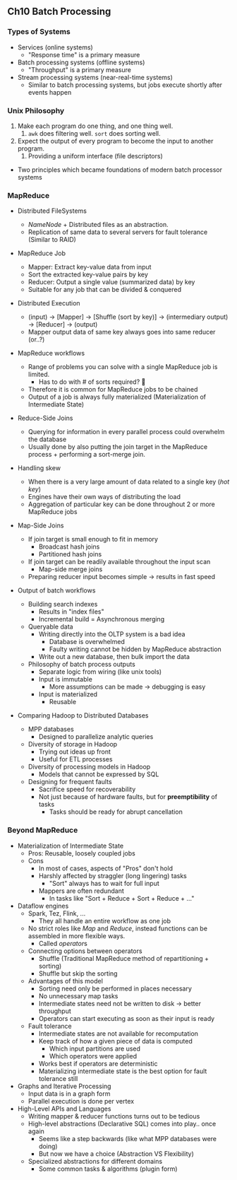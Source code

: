 ## Ch10 Batch Processing

### Types of Systems
- Services (online systems)
  - "Response time" is a primary measure
- Batch processing systems (offline systems)
  - "Throughput" is a primary measure
- Stream processing systems (near-real-time systems)
  - Similar to batch processing systems, but jobs execute shortly after events happen



### Unix Philosophy

1. Make each program do one thing, and one thing well.
   1. `awk` does filtering well. `sort` does sorting well.
2. Expect the output of every program to become the input to another program.
   1. Providing a uniform interface (file descriptors)

- Two principles which became foundations of modern batch processor systems



### MapReduce

- Distributed FileSystems
  - *NameNode* + Distributed files as an abstraction.
  - Replication of same data to several servers for fault tolerance (Similar to RAID)

- MapReduce Job
  - Mapper: Extract key-value data from input
  - Sort the extracted key-value pairs by key
  - Reducer: Output a single value (summarized data) by key
  - Suitable for any job that can be divided & conquered
- Distributed Execution
  - (input) -> [Mapper] -> [Shuffle (sort by key)] -> (intermediary output) -> [Reducer] -> (output)
  - Mapper output data of same key always goes into same reducer (or..?)
- MapReduce workflows
  - Range of problems you can solve with a single MapReduce job is limited.
    - Has to do with # of sorts required? :thinking:
  - Therefore it is common for MapReduce jobs to be chained
  - Output of a job is always fully materialized (Materialization of Intermediate State)
- Reduce-Side Joins
  - Querying for information in every parallel process could overwhelm the database
  - Usually done by also putting the join target in the MapReduce process + performing a sort-merge join.
- Handling skew
  - When there is a very large amount of data related to a single key (*hot key*)
  - Engines have their own ways of distributing the load
  - Aggregation of particular key can be done throughout 2 or more MapReduce jobs
- Map-Side Joins
  - If join target is small enough to fit in memory
    - Broadcast hash joins
    - Partitioned hash joins
  - If join target can be readily available throughout the input scan
    - Map-side merge joins
  - Preparing reducer input becomes simple -> results in fast speed
- Output of batch workflows
  - Building search indexes
    - Results in "index files"
    - Incremental build = Asynchronous merging
  - Queryable data
    - Writing directly into the OLTP system is a bad idea
      - Database is overwhelmed
      - Faulty writing cannot be hidden by MapReduce abstraction
    - Write out a new database, then bulk import the data
  - Philosophy of batch process outputs
    - Separate logic from wiring (like unix tools)
    - Input is immutable
      - More assumptions can be made -> debugging is easy
    - Input is materialized
      - Reusable
- Comparing Hadoop to Distributed Databases
  - MPP databases
    - Designed to parallelize analytic queries
  - Diversity of storage in Hadoop
    - Trying out ideas up front
    - Useful for ETL processes
  - Diversity of processing models in Hadoop
    - Models that cannot be expressed by SQL
  - Designing for frequent faults
    - Sacrifice speed for recoverability
    - Not just because of hardware faults, but for **preemptibility** of tasks
      - Tasks should be ready for abrupt cancellation



### Beyond MapReduce

- Materialization of Intermediate State
  - Pros: Reusable, loosely coupled jobs
  - Cons
    - In most of cases, aspects of "Pros" don't hold
    - Harshly affected by straggler (long lingering) tasks
      - "Sort" always has to wait for full input
    - Mappers are often redundant
      - In tasks like "Sort + Reduce + Sort + Reduce + ..."
- Dataflow engines
  - Spark, Tez, Flink, ...
    - They all handle an entire workflow as one job
  - No strict roles like *Map* and *Reduce*, instead functions can be assembled in more flexible ways.
    - Called *operator*s
  - Connecting options between operators
    - Shuffle (Traditional MapReduce method of repartitioning + sorting)
    - Shuffle but skip the sorting
  - Advantages of this model
    - Sorting need only be performed in places necessary
    - No unnecessary map tasks
    - Intermediate states need not be written to disk -> better throughput
    - Operators can start executing as soon as their input is ready
  - Fault tolerance
    - Intermediate states are not available for recomputation
    - Keep track of how a given piece of data is computed
      - Which input partitions are used
      - Which operators were applied
    - Works best if operators are deterministic
    - Materializing intermediate state is the best option for fault tolerance still
- Graphs and Iterative Processing
  - Input data is in a graph form
  - Parallel execution is done per vertex
- High-Level APIs and Languages
  - Writing mapper & reducer functions turns out to be tedious
  - High-level abstractions (Declarative SQL) comes into play.. once again
    - Seems like a step backwards (like what MPP databases were doing)
    - But now we have a choice (Abstraction VS Flexibility)
  - Specialized abstractions for different domains
    - Some common tasks & algorithms (plugin form)




